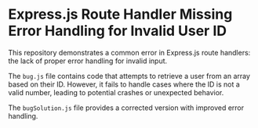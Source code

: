 # Express.js Route Handler Missing Error Handling for Invalid User ID

This repository demonstrates a common error in Express.js route handlers: the lack of proper error handling for invalid input.

The `bug.js` file contains code that attempts to retrieve a user from an array based on their ID. However, it fails to handle cases where the ID is not a valid number, leading to potential crashes or unexpected behavior.

The `bugSolution.js` file provides a corrected version with improved error handling.